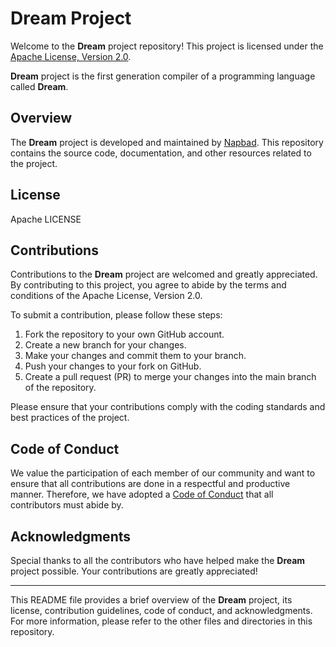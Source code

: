 # Dream Project
  
Welcome to the **Dream** project repository! This project is licensed under the [Apache License, Version 2.0](http://www.apache.org/licenses/LICENSE-2.0).  

**Dream** project is the first generation compiler of a programming language called **Dream**.
  
## Overview  
  
The **Dream** project is developed and maintained by [Napbad](https://github.com/Napbad). This repository contains the source code, documentation, and other resources related to the project.  
  
## License

Apache LICENSE

## Contributions  
  
Contributions to the **Dream** project are welcomed and greatly appreciated. By contributing to this project, you agree to abide by the terms and conditions of the Apache License, Version 2.0.  
  
To submit a contribution, please follow these steps:  
  
1. Fork the repository to your own GitHub account.  
2. Create a new branch for your changes.  
3. Make your changes and commit them to your branch.  
4. Push your changes to your fork on GitHub.  
5. Create a pull request (PR) to merge your changes into the main branch of the repository.  
  
Please ensure that your contributions comply with the coding standards and best practices of the project.  
  
## Code of Conduct  
  
We value the participation of each member of our community and want to ensure that all contributions are done in a respectful and productive manner. Therefore, we have adopted a [Code of Conduct](docs/about/CodeOfConduct.md) that all contributors must abide by.  
  
## Acknowledgments  
  
Special thanks to all the contributors who have helped make the **Dream** project possible. Your contributions are greatly appreciated!  
  
---  
  
This README file provides a brief overview of the **Dream** project, its license, contribution guidelines, code of conduct, and acknowledgments. For more information, please refer to the other files and directories in this repository.

